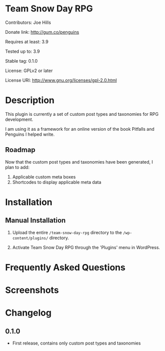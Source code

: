 Team Snow Day RPG
=================
Contributors:      Joe Hills

Donate link:       http://gum.co/penguins

Requires at least: 3.9

Tested up to:      3.9

Stable tag:        0.1.0

License:           GPLv2 or later

License URI:       http://www.gnu.org/licenses/gpl-2.0.html


Description
===========
This plugin is currently a set of custom post types and taxonomies for RPG development.

I am using it as a framework for an online version of the book Pitfalls and Penguins I helped write.

Roadmap
-------
Now that the custom post types and taxonomies have been generated, I plan to add:

1. Applicable custom meta boxes
2. Shortcodes to display applicable meta data


Installation
============
Manual Installation
-------------------

1. Upload the entire `/team-snow-day-rpg` directory to the `/wp-content/plugins/` directory.

2. Activate Team Snow Day RPG through the 'Plugins' menu in WordPress.

Frequently Asked Questions
==========================


Screenshots
===========

Changelog
=========

0.1.0
-----
* First release, contains only custom post types and taxonomies

